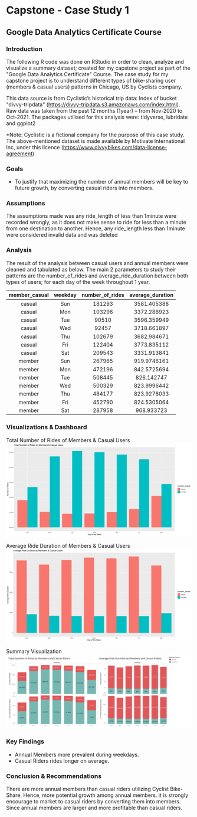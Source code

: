 # Capstone - Case Study 1
## Google Data Analytics Certificate Course


### Introduction
The following R code was done on RStudio in order to clean, analyze and visualize a summary dataset; created for my capstone project as part of the "Google Data Analytics Certificate" Course. The case study for my capstone project is to understand different types of bike-sharing user (members & casual users) patterns in Chicago, US by Cyclists company.

This data source is from Cyclistic’s historical trip data: Index of bucket "divvy-tripdata" (https://divvy-tripdata.s3.amazonaws.com/index.html). Raw data was taken from the past 12 months (1year) – from Nov-2020 to Oct-2021. The packages utilised for this analysis were: tidyverse, lubridate and ggplot2

*Note: Cyclistic is a fictional company for the purpose of this case study. The above-mentioned dataset is made available by Motivate International Inc, under this licence (https://www.divvybikes.com/data-license-agreement)


### Goals
- To justify that maximizing the number of annual members will be key to future growth, by converting casual riders    into members.


### Assumptions 
The assumptions made was any ride_length of less than 1minute were recorded wrongly, as it does not make sense to ride for less than a minute from one destination to another. Hence, any ride_length less than 1minute were considered invalid data and was deleted


### Analysis
The result of the analysis between casual users and annual members were cleaned and tabulated as below. The main 2 parameters to study their patterns are the number_of_rides and average_ride_duration between both types of users; for each day of the week throughout 1 year.

| member_casual | weekday | number_of_rides | average_duration |
|:-------------:|:-------:|:---------------:|:----------------:|
| casual        | Sun     | 181293          | 3581.405388      |
| casual        | Mon     | 103296          | 3372.286923      |
| casual        | Tue     | 90510	          | 3596.359949      |
| casual        | Wed     | 92457	          | 3718.661897      |
| casual        | Thu     | 102679	        | 3682.984671      |	
| casual        | Fri     | 122404	        | 3773.835112      |  
| casual        | Sat     | 209543	        | 3331.913841      |
| member        | Sun     | 267965	        | 919.9746161      |				      	
| member        | Mon     | 472196	        | 842.5725694      |
| member        | Tue     | 508445	        | 826.142747       |	
| member        | Wed     | 500329	        | 823.9996442      |
| member        | Thu     | 484177	        | 823.9278033      |
| member        | Fri	    | 452790	        | 824.5305064      |
| member        | Sat     | 287958	        | 968.933723       |
						

### Visualizations & Dashboard
Total Number of Rides of Members & Casual Users
![Total no. of rides](https://github.com/justin950717/Capstone-Project-1/blob/master/Visualizations/total_no_of_rides.png)


Average Ride Duration of Members & Casual Users
![Average Ride Duration](https://github.com/justin950717/Capstone-Project-1/blob/master/Visualizations/average_ride_duration.png)

Summary Visualization
![Summary Visualization](https://github.com/justin950717/Capstone-Project-1/blob/master/Visualizations/Summary%20Results.png)


### Key Findings
- Annual Members more prevalent during weekdays.
- Casual Riders rides longer on average.

### Conclusion & Recommendations
There are more annual members than casual riders utilizing Cyclist Bike-Share. Hence, more potential growth among annual members. it is strongly encourage to market to casual riders by converting them into members. Since annual members are larger and more profitable than casual riders.







